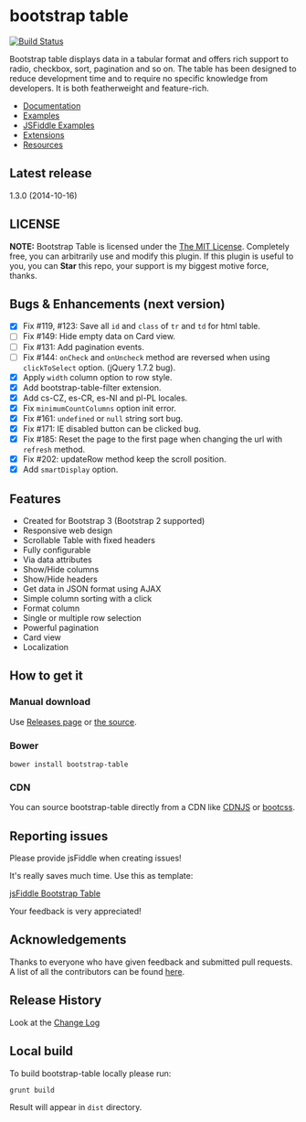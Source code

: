 # bootstrap table

[![Build Status](https://travis-ci.org/wenzhixin/bootstrap-table.png)](https://travis-ci.org/wenzhixin/bootstrap-table)

Bootstrap table displays data in a tabular format and offers rich support to radio, checkbox, sort, pagination and so on. The table has been designed to reduce development time and to require no specific knowledge from developers. It is both featherweight and feature-rich.

* [Documentation](http://wenzhixin.net.cn/p/bootstrap-table/docs/documentation.html)
* [Examples](http://wenzhixin.net.cn/p/bootstrap-table/docs/examples.html)
* [JSFiddle Examples](docs/jsfiddle-examples.md)
* [Extensions](http://wenzhixin.net.cn/p/bootstrap-table/docs/extensions.html)
* [Resources](docs/resources.md)

## Latest release

1.3.0 (2014-10-16)

## LICENSE

**NOTE:** Bootstrap Table is licensed under the [The MIT License](https://github.com/wenzhixin/bootstrap-table/blob/master/LICENSE). Completely free, you can arbitrarily use and modify this plugin. If this plugin is useful to you, you can **Star** this repo, your support is my biggest motive force, thanks.

## Bugs & Enhancements (next version)

- [x] Fix #119, #123: Save all `id` and `class` of `tr` and `td` for html table.
- [ ] Fix #149: Hide empty data on Card view.
- [ ] Fix #131: Add pagination events.
- [ ] Fix #144: `onCheck` and `onUncheck` method are reversed when using `clickToSelect` option. (jQuery 1.7.2 bug).
- [x] Apply `width` column option to row style.
- [x] Add bootstrap-table-filter extension.
- [x] Add cs-CZ, es-CR, es-NI and pl-PL locales.
- [x] Fix `minimumCountColumns` option init error.
- [x] Fix #161: `undefined` or `null` string sort bug.
- [x] Fix #171: IE disabled button can be clicked bug.
- [x] Fix #185: Reset the page to the first page when changing the url with `refresh` method.
- [x] Fix #202: updateRow method keep the scroll position.
- [x] Add `smartDisplay` option.

## Features

* Created for Bootstrap 3 (Bootstrap 2 supported)
* Responsive web design
* Scrollable Table with fixed headers
* Fully configurable
* Via data attributes
* Show/Hide columns
* Show/Hide headers
* Get data in JSON format using AJAX
* Simple column sorting with a click
* Format column
* Single or multiple row selection
* Powerful pagination
* Card view
* Localization

## How to get it

### Manual download

Use [Releases page](https://github.com/wenzhixin/bootstrap-table/releases) or [the source](https://github.com/wenzhixin/bootstrap-table/archive/master.zip).

### Bower

```
bower install bootstrap-table
```

### CDN

You can source bootstrap-table directly from a CDN like [CDNJS](http://www.cdnjs.com/libraries/bootstrap-table) or [bootcss](http://open.bootcss.com/bootstrap-table/).

## Reporting issues

Please provide jsFiddle when creating issues!

It's really saves much time. Use this as template:

[jsFiddle Bootstrap Table](http://jsfiddle.net/8svjf80g/1/)

Your feedback is very appreciated!

## Acknowledgements

Thanks to everyone who have given feedback and submitted pull requests. A list of all the contributors can be found [here](https://github.com/wenzhixin/bootstrap-table/blob/master/CONTRIBUTORS.md).

## Release History

Look at the [Change Log](https://github.com/wenzhixin/bootstrap-table/blob/master/CHANGELOG.md)

## Local build

To build bootstrap-table locally please run:

```
grunt build
```

Result will appear in `dist` directory.
